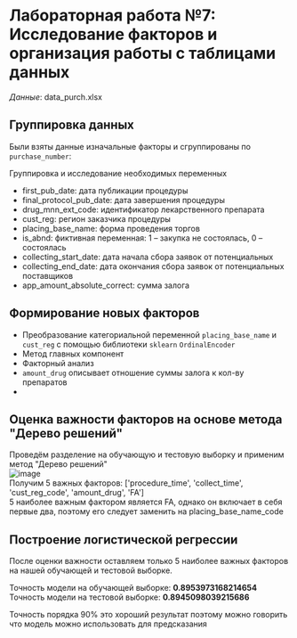 # Лабораторная работа №7: Исследование факторов и организация работы с таблицами данных

*Данные*: data_purch.xlsx

## Группировка данных

Были взяты данные изначальные факторы и сгруппированы по `purchase_number`:

Группировка и исследование необходимых переменных

 - first_pub_date: дата публикации процедуры  
 - final_protocol_pub_date: дата завершения процедуры  
 - drug_mnn_ext_code: идентификатор лекарственного препарата  
 - cust_reg: регион заказчика процедуры  
 - placing_base_name: форма проведения торгов  
 - is_abnd: фиктивная переменная: 1 – закупка не состоялась, 0 – состоялась  
 - collecting_start_date: дата начала сбора заявок от потенциальных  
 - collecting_end_date: дата окончания сбора заявок от потенциальных поставщиков  
 - app_amount_absolute_correct: сумма залога  

## Формирование новых факторов

- Преобразование категориальной переменной `placing_base_name` и `cust_reg` с помощью библиотеки `sklearn` `OrdinalEncoder`  
- Метод главных компонент  
- Факторный анализ  
- `amount_drug` описывает отношение суммы залога к кол-ву препаратов  
- 
## Оценка важности факторов на основе метода "Дерево решений" 

Проведём разделение на обучающую и тестовую выборку и применим метод "Дерево решений"  
![image](https://user-images.githubusercontent.com/93386717/231023484-21915089-0491-41e1-84b4-9d481bb261bf.png)    
Получим 5 важных факторов: ['procedure_time', 'collect_time', 'cust_reg_code', 'amount_drug', 'FA']  
5 наиболее важным фактором является FA, однако он включает в себя первые два, поэтому его следует заменить на placing_base_name_code

## Построение логистической регрессии

После оценки важности оставляем только 5 наиболее важных факторов на нашей обучающей и тестовой выборке.

Точность модели на обучающей выборке: **0.8953973168214654**  
Точность модели на тестовой выборке: **0.8945098039215686**  

Точность порядка 90% это хороший результат поэтому можно говорить что модель можно использовать для предсказания
